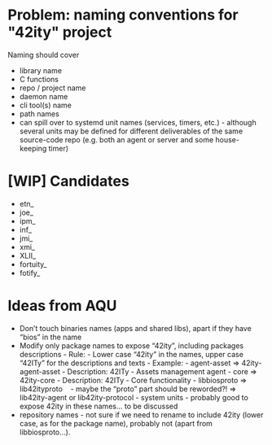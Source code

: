 # Problem: naming conventions for "42ity" project

Naming should cover
 * library name
 * C functions
 * repo / project name
 * daemon name
 * cli tool(s) name
 * path names
 * can spill over to systemd unit names (services, timers, etc.) - although several units may be defined for different deliverables of the same source-code repo (e.g. both an agent or server and some house-keeping timer)


# [WIP] Candidates
 * etn_
 * joe_
 * ipm_
 * inf_
 * jmi_
 * xmi_
 * XLII_
 * fortuity_
 * fotify_

# Ideas from AQU
-	Don’t touch binaries names (apps and shared libs), apart if they have “bios” in the name
-	Modify only package names to expose “42ity”, including packages descriptions
- Rule:
 - Lower case “42ity” in the names, upper case “42ITy” for the descriptions and texts
  - Example:
   - agent-asset => 42ity-agent-asset
    - Description: 42ITy - Assets management agent
   - core => 42ity-core
    - Description: 42ITy - Core functionality
   - libbiosproto => lib42ityproto    
    - maybe the “proto” part should be reworded?! => lib42ity-agent or lib42ity-protocol
- system units
 - probably good to expose 42ity in these names... to be discussed
- repository names 
 - not sure if we need to rename to include 42ity (lower case, as for the package name), probably not (apart from libbiosproto...).
